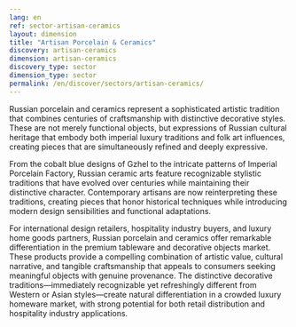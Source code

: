 ```yaml
---
lang: en
ref: sector-artisan-ceramics
layout: dimension
title: "Artisan Porcelain & Ceramics"
discovery: artisan-ceramics
dimension: artisan-ceramics
discovery_type: sector
dimension_type: sector
permalink: /en/discover/sectors/artisan-ceramics/
---
```


Russian porcelain and ceramics represent a sophisticated artistic tradition that combines centuries of craftsmanship with distinctive decorative styles. These are not merely functional objects, but expressions of Russian cultural heritage that embody both imperial luxury traditions and folk art influences, creating pieces that are simultaneously refined and deeply expressive.

From the cobalt blue designs of Gzhel to the intricate patterns of Imperial Porcelain Factory, Russian ceramic arts feature recognizable stylistic traditions that have evolved over centuries while maintaining their distinctive character. Contemporary artisans are now reinterpreting these traditions, creating pieces that honor historical techniques while introducing modern design sensibilities and functional adaptations.

For international design retailers, hospitality industry buyers, and luxury home goods partners, Russian porcelain and ceramics offer remarkable differentiation in the premium tableware and decorative objects market. These products provide a compelling combination of artistic value, cultural narrative, and tangible craftsmanship that appeals to consumers seeking meaningful objects with genuine provenance. The distinctive decorative traditions—immediately recognizable yet refreshingly different from Western or Asian styles—create natural differentiation in a crowded luxury homeware market, with strong potential for both retail distribution and hospitality industry applications.
